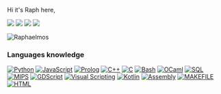 Hi it's Raph here, 

![](http://github-profile-summary-cards.vercel.app/api/cards/profile-details?username=Raphaelmos&theme=chartreuse_dark) 
![](http://github-profile-summary-cards.vercel.app/api/cards/most-commit-language?username=Raphaelmos&theme=chartreuse_dark) 
![](http://github-profile-summary-cards.vercel.app/api/cards/repos-per-language?username=Raphaelmos&theme=chartreuse_dark) 
![](https://komarev.com/ghpvc/?Raphaelmos=Raphaelmose&color=brightgreen)
<p align="top-right"> <img src="https://komarev.com/ghpvc/?username=raphaelmos&label=Profile%20views&color=0e75b6&style=flat" alt="Raphaelmos" /> </p>

### Languages knowledge
[![Python](https://img.shields.io/badge/python-black?style=for-the-badge&logo=python)](https://github.com/Raphaelmos)
[![JavaScript](https://img.shields.io/badge/javascript-black?style=for-the-badge&logo=javascript)](https://github.com/Raphaelmos)
[![Prolog](https://img.shields.io/badge/prolog-black?style=for-the-badge&logo=prolog)](https://github.com/Raphaelmos)
[![C++](https://img.shields.io/badge/c++-black?style=for-the-badge&logo=cplusplus)](https://github.com/Raphaelmos)
[![C](https://img.shields.io/badge/c-black?style=for-the-badge&logo=c)](https://github.com/Raphaelmos)
[![Bash](https://img.shields.io/badge/bash-black?style=for-the-badge&logo=gnu-bash&logoColor=white)](https://github.com/Raphaelmos)
[![OCaml](https://img.shields.io/badge/ocaml-black?style=for-the-badge&logo=ocaml)](https://github.com/Raphaelmos)
[![SQL](https://img.shields.io/badge/sql-black?style=for-the-badge&logo=mysql)](https://github.com/Raphaelmos)
[![MIPS](https://img.shields.io/badge/mips-black?style=for-the-badge&logo=mips)](https://github.com/Raphaelmos)
[![GDScript](https://img.shields.io/badge/gdscript-black?style=for-the-badge&logo=godot)](https://github.com/Raphaelmos)
[![Visual Scripting](https://img.shields.io/badge/visualscripting-black?style=for-the-badge&logo=godot)](https://github.com/Raphaelmos)
[![Kotlin](https://img.shields.io/badge/kotlin-black?style=for-the-badge&logo=kotlin)](https://github.com/Raphaelmos)
[![Assembly](https://img.shields.io/badge/assembly-black?style=for-the-badge&logo=x86-Assembly)](https://github.com/Raphaelmos)
[![MAKEFILE](https://img.shields.io/badge/makefile-black?style=for-the-badge&logo=cmake)](https://github.com/Raphaelmos)
[![HTML](https://img.shields.io/badge/html-black?style=for-the-badge&logo=html)](https://github.com/Raphaelmos)

